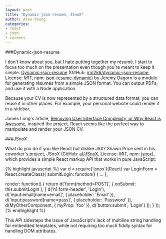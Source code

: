 ```yaml
---
layout: post
title: "Dynamic-json-resume, JSnoX"
author: Alex Young
categories:
- react
- json
- careers
---
```


###Dynamic-json-resume

I don't know about you, but I hate putting together my résumé.  I start to focus too much on the presentation even though you're meant to keep it simple.  [Dynamic-json-resume](http://jrm2k6.github.io/dynamic-json-resume/) (GitHub: [jrm2k6/dynamic-json-resume](https://github.com/jrm2k6/dynamic-json-resume), License: _MIT_, npm: [json-resume-dynamic](https://www.npmjs.com/package/json-resume-dynamic)) by Jeremy Dagorn is a module for generating résumés from a simple JSON format.  You can output PDFs, and use it with a Node application.

Because your CV is now represented by a structured data format, you can reuse it in other places.  For example, your personal website could render it in a sidebar.

James Long's article, [Removing User Interface Complexity, or Why React is Awesome](http://jlongster.com/Removing-User-Interface-Complexity,-or-Why-React-is-Awesome), inspired the project.  React seems like the perfect way to manipulate and render your JSON CV.

###JSnoX

What do you do if you like React but dislike JSX?  Shawn Price sent in his coworker's project, JSnoX (GitHub: [af/JSnoX](https://github.com/af/JSnoX), License: _MIT_, npm: [jsnox](https://www.npmjs.com/package/jsnox)), which provides a simple React markup API that works in pure JavaScript:

{% highlight javascript %}
var d = require('jsnox')(React)
var LoginForm = React.createClass({
  submitLogin: function() { ... },

  render: function() {
    return d('form[method=POST]', { onSubmit: this.submitLogin }, [
      d('h1.form-header', 'Login'),
      d('input:email[name=email]', { placeholder: 'Email' }),
      d('input:password[name=pass]', { placeholder: 'Password' }),
      d(MyOtherComponent, { myProp: 'foo' }),
      d('button:submit', 'Login')
    ]);
  }
});
{% endhighlight %}

This API sidesteps the issue of JavaScript's lack of multiline string handling for embedded templates, while not requiring too much fiddly syntax for handling DOM attributes.
